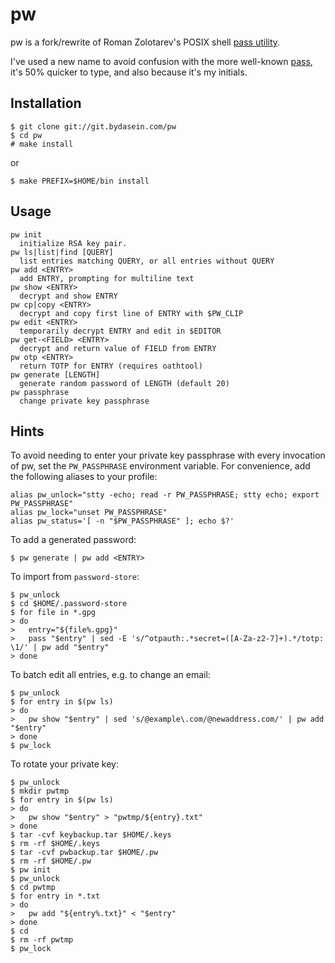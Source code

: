 pw
==

pw is a fork/rewrite of Roman Zolotarev's POSIX shell [pass utility][1].

I've used a new name to avoid confusion with the more well-known
[pass][2], it's 50% quicker to type, and also because it's my initials.

Installation
------------

	$ git clone git://git.bydasein.com/pw
	$ cd pw
	# make install

or

	$ make PREFIX=$HOME/bin install

Usage
-----

	pw init
	  initialize RSA key pair.
	pw ls|list|find [QUERY]
	  list entries matching QUERY, or all entries without QUERY
	pw add <ENTRY>
	  add ENTRY, prompting for multiline text
	pw show <ENTRY>
	  decrypt and show ENTRY
	pw cp|copy <ENTRY>
	  decrypt and copy first line of ENTRY with $PW_CLIP
	pw edit <ENTRY>
	  temporarily decrypt ENTRY and edit in $EDITOR
	pw get-<FIELD> <ENTRY>
	  decrypt and return value of FIELD from ENTRY
	pw otp <ENTRY>
	  return TOTP for ENTRY (requires oathtool)
	pw generate [LENGTH]
	  generate random password of LENGTH (default 20)
	pw passphrase
	  change private key passphrase

Hints
-----

To avoid needing to enter your private key passphrase with every
invocation of pw, set the `PW_PASSPHRASE` environment variable. For
convenience, add the following aliases to your profile:

	alias pw_unlock="stty -echo; read -r PW_PASSPHRASE; stty echo; export PW_PASSPHRASE"
	alias pw_lock="unset PW_PASSPHRASE"
	alias pw_status='[ -n "$PW_PASSPHRASE" ]; echo $?'

To add a generated password:

	$ pw generate | pw add <ENTRY>

To import from `password-store`:

	$ pw_unlock
	$ cd $HOME/.password-store
	$ for file in *.gpg
	> do
	>	entry="${file%.gpg}"
	>	pass "$entry" | sed -E 's/^otpauth:.*secret=([A-Za-z2-7]+).*/totp: \1/' | pw add "$entry"
	> done

To batch edit all entries, e.g. to change an email:

	$ pw_unlock
	$ for entry in $(pw ls)
	> do
	>	pw show "$entry" | sed 's/@example\.com/@newaddress.com/' | pw add "$entry"
	> done
	$ pw_lock

To rotate your private key:

	$ pw_unlock
	$ mkdir pwtmp
	$ for entry in $(pw ls)
	> do
	>	pw show "$entry" > "pwtmp/${entry}.txt"
	> done
	$ tar -cvf keybackup.tar $HOME/.keys
	$ rm -rf $HOME/.keys
	$ tar -cvf pwbackup.tar $HOME/.pw
	$ rm -rf $HOME/.pw
	$ pw init
	$ pw_unlock
	$ cd pwtmp
	$ for entry in *.txt
	> do
	>	pw add "${entry%.txt}" < "$entry"
	> done
	$ cd
	$ rm -rf pwtmp
	$ pw_lock

[1]: https://www.romanzolotarev.com/pass.html
[2]: https://www.passwordstore.org
